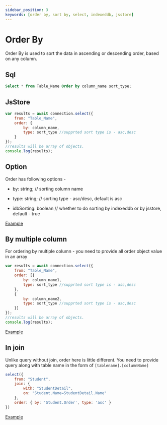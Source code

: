 ```yaml
---
sidebar_position: 3
keywords: [order by, sort by, select, indexeddb, jsstore]
---
```


# Order By

Order By is used to sort the data in ascending or descending order, based on any column.

## Sql

```sql
Select * from Table_Name Order by column_name sort_type;
```

## JsStore

```javascript
var results = await connection.select({
    from: "Table_Name",
    order: {
        by: column_name,
        type: sort_type //supprted sort type is - asc,desc
    }
});
//results will be array of objects.
console.log(results);
```

## Option

Order has following options -

* by: string; // sorting column name

* type: string; // sorting type - asc/desc, default is asc

* idbSorting: boolean // whether to do sorting by indexeddb or by jsstore, default - true


<p class="text--center">
    <a class="button button--info" target="_blank" href="https://ujjwalguptaofficial.github.io/idbstudio/?db=Demo&query=select(%7B%0A%20%20%20%20from%3A%20%22Customers%22%2C%0A%20%20%20%20order%3A%20%7B%0A%20%20%20%20%20%20%20%20by%3A%20'country'%2C%0A%20%20%20%20%20%20%20%20type%3A%20%22desc%22%0A%20%20%20%20%7D%0A%7D)%3B%0A">Example</a>
</p>

## By multiple column

For ordering by multiple column - you need to provide all order object value in an array

```javascript
var results = await connection.select({
    from: "Table_Name",
    order: [{
        by: column_name1,
        type: sort_type //supprted sort type is - asc,desc
    },
    {
        by: column_name2,
        type: sort_type //supprted sort type is - asc,desc
    }]
});
//results will be array of objects.
console.log(results);
```

<p class="text--center">
    <a class="button button--info" target="_blank" href="https://ujjwalguptaofficial.github.io/idbstudio/?db=Demo&query=select(%7B%0A%20%20%20%20from%3A%20%22Customers%22%2C%0A%20%20%20%20order%3A%20%5B%7B%0A%20%20%20%20%20%20%20%20by%3A%20'country'%2C%0A%20%20%20%20%7D%2C%20%7B%0A%20%20%20%20%20%20%20%20by%3A%20'city'%0A%20%20%20%20%7D%5D%0A%7D)%3B">Example</a>
</p>

## In join

Unlike query without join, order here is little different. You need to provide query along with table name in the form of `[tablename].[columnName]` 

```javascript
select({
    from: "Student",
    join: {
        with: "StudentDetail",
        on: "Student.Name=StudentDetail.Name"
    },
    order: { by: 'Student.Order', type: 'asc' }
})
```
<p class="text--center">
    <a class="button button--info" target="_blank" href="https://ujjwalguptaofficial.github.io/idbstudio/?db=Demo&query=select(%7B%0A%20%20%20%20from%3A%20'Orders'%2C%0A%20%20%20%20join%3A%20%7B%0A%20%20%20%20%20%20%20%20with%3A%20'OrderDetails'%2C%0A%20%20%20%20%20%20%20%20on%3A%20'Orders.orderId%3DOrderDetails.orderId'%0A%20%20%20%20%7D%2C%0A%20%20%20%20order%3A%20%7B%0A%20%20%20%20%20%20%20%20by%3A%20'OrderDetails.orderId'%0A%20%20%20%20%7D%0A%7D)">Example</a>
</p>